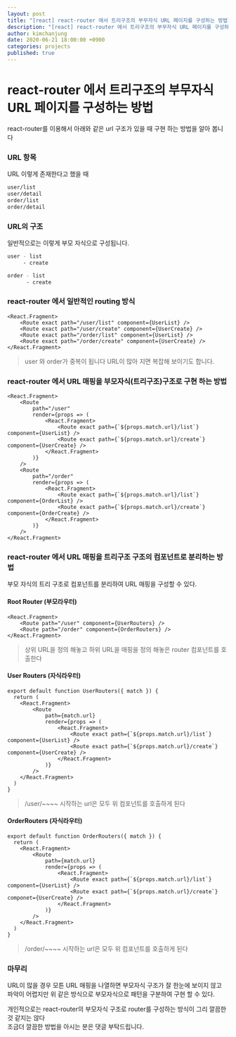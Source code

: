 ```yaml
---
layout: post
title: "[react] react-router 에서 트리구조의 부무자식 URL 페이지를 구성하는 방법"
description: "[react] react-router 에서 트리구조의 부무자식 URL 페이지를 구성하는 방법"
author: kimchanjung
date: 2020-06-21 18:00:00 +0900
categories: projects
published: true
---
```


# react-router 에서 트리구조의 부무자식 URL 페이지를 구성하는 방법
react-router를 이용해서 아래와 같은 url 구조가 있을 때 구현 하는 방법을 알아 봅니다

### URL 항목
URL 이렇게 존재한다고 했을 때
```bash
user/list
user/detail
order/list
order/detail
```

### URL의 구조
일반적으로는 이렇게 부모 자식으로 구성됩니다.
```bash
user - list
     - create

order - list
      - create
```

### react-router 에서 일반적인 routing 방식
```react
<React.Fragment>
    <Route exact path="/user/list" component={UserList} />
    <Route exact path="/user/create" component={UserCreate} />
    <Route exact path="/order/list" component={UserList} />
    <Route exact path="/order/create" component={UserCreate} />
</React.Fragment>
```
> user 와 order가 중복이 됩니다 URL이 많아 지면 복잡해 보이기도 합니다.

### react-router 에서 URL 매핑을 부모자식(트리구조)구조로 구현 하는 방법
```react
<React.Fragment>
    <Route
        path="/user"
        render={props => (
            <React.Fragment>
                <Route exact path={`${props.match.url}/list`} component={UserList} />
                <Route exact path={`${props.match.url}/create`} component={UserCreate} />
            </React.Fragment>
        )}
    />
    <Route
        path="/order"
        render={props => (
            <React.Fragment>
                <Route exact path={`${props.match.url}/list`} component={OrderList} />
                <Route exact path={`${props.match.url}/create`} component={OrderCreate} />
            </React.Fragment>
        )}
    />
</React.Fragment>
```

### react-router 에서 URL 매핑을 트리구조 구조의 컴포넌트로 분리하는 방법
부모 자식의 트리 구조로 컴포넌트를 분리하여 URL 매핑을 구성할 수 있다.
#### Root Router (부모라우터)
```react
<React.Fragment>
    <Route path="/user" component={UserRouters} />
    <Route path="/order" component={OrderRouters} />
</React.Fragment>
```
> 상위 URL을 정의 해놓고 하위 URL을 매핑을 정의 해놓은 router 컴포넌트를 호출한다

#### User Routers (자식라우터)
```react
export default function UserRouters({ match }) {
  return (
    <React.Fragment>
        <Route
            path={match.url}
            render={props => (
                <React.Fragment>
                    <Route exact path={`${props.match.url}/list`} component={UserList} />
                    <Route exact path={`${props.match.url}/create`} component={UserCreate} />
                </React.Fragment>
            )}
        />
    </React.Fragment>
  )
}
```
> /user/~~~~ 시작하는 url은 모두 위 컴포넌트를 호출하게 된다

#### OrderRouters (자식라우터)
```react
export default function OrderRouters({ match }) {
  return (
    <React.Fragment>
        <Route
            path={match.url}
            render={props => (
                <React.Fragment>
                    <Route exact path={`${props.match.url}/list`} component={UserList} />
                    <Route exact path={`${props.match.url}/create`} componet={UserCreate} />
                </React.Fragment>
            )}
        />
    </React.Fragment>
  )
}
```
> /order/~~~~ 시작하는 url은 모두 위 컴포넌트를 호출하게 된다

### 마무리
URL이 많을 경우 모튼 URL 매핑을 나열하면 부모자식 구조가 잘 한눈에 보이지 않고 파악이 어렵지만 위 같은 방식으로 부모자식으로 패턴을 구분하여 구현 할 수 있다.  

개인적으로는 react-router의 부모자식 구조로 router를 구성하는 방식이 그리 깔끔한 것 같지는 않다  
조금더 깔끔한 방법을 아시는 분은 댓글 부탁드립니다.